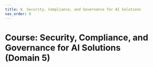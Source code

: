 ```yaml
---
title: 8. Security, Compliance, and Governance for AI Solutions
nav_order: 9
---
```


# Course: Security, Compliance, and Governance for AI Solutions (Domain 5)
